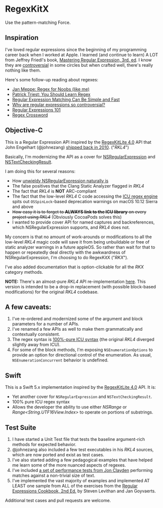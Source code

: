 # RegexKitX

Use the pattern-matching Force.

## Inspiration

I've loved regular expressions since the beginning of my programming career back when I worked at Apple. I learned (and continue to learn) A LOT from Jeffrey Friedl's book, [Mastering Regular Expression, 3rd. ed](http://shop.oreilly.com/product/9780596528126.do). I know they are [controversial](https://blog.codinghorror.com/regex-use-vs-regex-abuse/) in some circles but when crafted well, there's really nothing like them.

Here's some follow-up reading about regexes:

- [Jan Meppe: Regex for Noobs (like me)](https://www.janmeppe.com/blog/regex-for-noobs/)
- [Patrick Triest: You Should Learn Regex](https://blog.patricktriest.com/you-should-learn-regex/)
- [Regular Expression Matching Can Be Simple and Fast](https://swtch.com/~rsc/regexp/regexp1.html)
- [Why are regular expressions so controversial?](https://stackoverflow.com/q/764247)
- [Regular Expressions 101](https://regex101.com)
- [Regex Crossword](https://regexcrossword.com)

## Objective-C

This is a Regular Expression API inspired by the [RegexKitLite 4.0](http://regexkit.sourceforge.net/#RegexKitLite) API that John Engelhart (@johnezang) [shipped back in 2010](http://regexkit.sourceforge.net/RegexKitLite/index.html#ReleaseInformation_40). ("*RKL4*")

Basically, I'm modernizing the API as a cover for [NSRegularExpression](https://developer.apple.com/documentation/foundation/nsregularexpression) and [NSTextCheckingResult](https://developer.apple.com/documentation/foundation/nstextcheckingresult).

I am doing this for several reasons:

- How [unwieldy NSRegularExpression naturally is](https://web.archive.org/web/20180102233205/http://nshipster.com/nsregularexpression/) 
- The false positives that the Clang Static Analyzer flagged in *RKL4*
- The fact that *RKL4* is **NOT** ARC-compliant
- The fact that the low-level *RKL4* C code accessing the [ICU regex engine](http://userguide.icu-project.org/strings/regexp) spits out `OSSpinLock`-based deprecation warnings on macOS 10.12 Sierra and above
- ~~How easy it is to forget to **ALWAYS link to the ICU library** on every project using *RKL4*~~ (Obviously CocoaPods solves this)
- I wanted to provide cover API for named captures and backreferences, which NSRegularExpression supports, and *RKL4* does not.

My concern is that no amount of work-arounds or modifications to all the low-level *RKL4* magic code will save it from being unbuildable or free of static analyzer warnings in a future appleOS. So rather than wait for that to happen or repeatedly deal directly with the awkwardness of NSRegularExpression, I'm choosing to do RegexKitX ("*RKX*").

I've also added documentation that is option-clickable for all the *RKX* category methods.

**NOTE:** There's an almost-pure *RKL4* API re-implementation [here](https://github.com/samkrishna/RegexKitX/releases/tag/5.0). This version is intended to be a drop-in replacement (with possible block-based modifications) for the original  *RKL4* codebase.

## A few caveats:

1. I've re-ordered and modernized some of the argument and block parameters for a number of APIs.
1. I've renamed a few APIs as well to make them grammatically and contextually consistent.
1. The regex syntax is [100%-pure ICU syntax](http://userguide.icu-project.org/strings/regexp) (the original *RKL4* diverged slightly away from ICU).
1. For some of the block methods, I'm exposing `NSEnumerationOptions` to provide an option for directional control of the enumeration. As usual, `NSEnumerationConcurrent` behavior is undefined.

## Swift

This is a Swift 5.x implementation inspired by the [RegexKitLite 4.0](http://regexkit.sourceforge.net/#RegexKitLite) API. It is:

- Yet another cover for `NSRegularExpression` and `NSTextCheckingResult`.
- 100% pure ICU regex syntax
- Allows the developer the ability to use either *NSRange* or *Range<String.UTF16View.Index>* to operate on portions of substrings.

## Test Suite

1. I have started a Unit Test file that tests the baseline argument-rich methods for expected behavior.
1. @johnezang also included a few test executables in his *RKL4* sources, which are now ported and exist as test cases.
1. I've also started adding a few pedagogical examples that have helped me learn some of the more nuanced aspects of regexes.
1. I've included [a set of performance tests from Jon Clayden](https://rpubs.com/jonclayden/regex-performance) performing matches against a non-trivial size of text.
1. I've implemented the vast majority of examples and implemented AT LEAST one sample from ALL of the exercises from the [Regular Expressions Cookbook, 2nd Ed.](http://www.regular-expressions-cookbook.com) by Steven Levithan and Jan Goyvaerts.

Additional test cases and pull requests are welcome.
